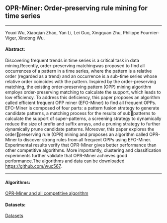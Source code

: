 ## OPR-Miner: Order-preserving rule mining for time series
***

Youxi Wu, Xiaoqian Zhao, Yan Li, Lei Guo, Xingquan Zhu, Philippe Fournier-Viger, Xindong Wu. 

#### Abstract:

  Discovering frequent trends in time series is a critical task in data mining.Recently, order-preserving matchingwas proposed to find all occurrences of a pattern in a time series, where the pattern is a relative order (regarded as a trend) and an occurrence is a sub-time series whose relative order coincides with the pattern. Inspired by the order-preserving matching, the existing order-preserving pattern (OPP) mining algorithm employs order-preserving matching to calculate the support, which leads to low efficiency. To address this deficiency, this paper proposes an algorithm called efficient frequent OPP miner (EFO-Miner) to find all frequent OPPs. EFO-Miner is composed of four parts: a pattern fusion strategy to generate candidate patterns, a matching process for the results of subpatterns to calculate the support of super-patterns, a screening strategy to dynamically reduce the size of prefix and suffix arrays, and a pruning strategy to further dynamically prune candidate patterns. Moreover, this paper explores the orderpreserving rule (OPR) mining and proposes an algorithm called OPR-Miner to discover strong rules from all frequent OPPs using EFO-Miner. Experimental results verify that OPR-Miner gives better performance than other competitive algorithms. More importantly, clustering and classification experiments further validate that OPR-Miner achieves good performance.The algorithms and data can be downloaded https://github.com/wuc567.
 
---

#### Algorithms:

[OPR-Miner and all competitive algorithm](https://github.com/wuc567/Pattern-Mining/tree/master/OPR-Miner/algorithms)

#### Datasets:
[Datasets](https://github.com/wuc567/Pattern-Mining/tree/master/OPR-Miner/datasets)  